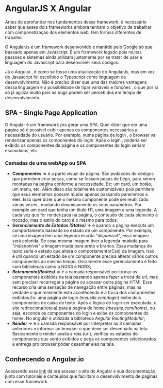 # AngularJS X Angular

Antes de aprofundar nos fundamentos desse framework, é necessário saber que esses dois frameworks embora tenham o objetivo de trabalhar com componetização dos elementos web, têm formas diferentes de trabalho.

O AngularJs é um framework desenvolvido e mantido pelo Google só que baseado apenas em Javascript. É um framework legado pois muitas pessoas e sistemas ainda utilizam justamente por se tratar de usar a linguagem do Javascript para desenvolver seus códigos.

Já o Angular , é como se fosse uma atualização do AngularJs, mas em vez do Javascript foi escolhido o Typescript como linguagem de desenvolvimento. Não é preciso dizer que uma das maiores vantagens dessa linguagem é a possibilidade de tipar variaveis e funções , o que por si só já agiliza muito pois os bugs podem ser percebidos em tempo de desenvolvimento. 

## SPA - Single Page Application

O Angular é um framework pra gerar uma SPA. Quer dizer que em uma página só é possivel exibir apenas os componentes necessários a necessidade do usuário. Por exemplo, numa página de login , o browser vai renderizar apenas os componentes do login. Após o login , poderia ser exibido os componentes da página e os componentes do login seriam escondidos, etc

### Camadas de uma webApp ou SPA
* ***Componentes*** => é a parte visual da página. São pedaçoes de códigos que permitem criar peças, como se fossem peças de Lego, para serem montadas na página conforme a necessidade. Ex: um card, um botão, um menu, etc. Além disso são totalmente customizáveis pois permitem que seus elementos possam mudar apenas passando parametros a eles. Isso quer dizer que o mesmo componente pode ser reutilizado várias vezes , mudando dinamicamente os seus parametros. Por exemplo um card que tenha um titulo H1, uma imagem e uma legenda. A cada vez que for renderizada na página, o conteudo de cada elemento é trocado, mas o estilo do card é o mesmo para todos;
* ***Gerenciamento de Estados (States)*** => é quando a página executa um comportamento baseado no estado de um componente. Por exemplo, se uma imagem tem uma legenda escrita *"disponível"*, essa imagem será colorida. Se essa mesma imagem tiver a legenda mudada para *"indisponível"* a imagem muda para preto e branco. Essa mudança do texto seria o estado que altera o comportamento(Css) da imagem. Isso é util quando um estado de um componente precisa alterar vários outros componentes ao mesmo tempo. Geralmente esse gerenciamento é feito com bibliotecas como a NGXS e NGRX;
* ***Roteamento(Routes)*** => é a camada responsável por trocar os componentes exibidos na tela bastando apenas fazer a troca de url, mas sem precisar recarregar a página ou acessar outra página HTMl. Esse recurso cria uma sensação de navegação entre páginas, mas na verdade o que realmente está acontecendo é a troca dos componentes exibidos.Ex: uma página de login *(meusite.com/login*) exibe dois componentes de caixa de texto. Após a lógica do login ser executada, o site redireciona(roteia) para a pagina de home *(meusite.com/home)*, ou seja, esconde os componentes do login e exibe os componentes do home. No angular é utilizada a biblioteca *Angular RoutingModular*; 
* ***Render*** => é a camada responsável por interpretar as 3 camadas anteriores e informar ao browser o que deve ser desenhado na tela. Basicamente o render avalia a rota (url), verifica os estados do componentes que serão exibidos e pega os componentes selecionados e entrega pro browser poder desenhar eles na tela.

## Conhecendo o Angular.io

Acessando esse [link](https://www.angular.io) dá pra acessar o site do Angular e sua documentação, junto com tutoriais e conteúdos que facilitam o desenvolvimento de paginas com esse framework.